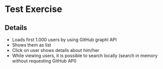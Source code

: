 # Test Exercise

## Details

- Loads first 1.000 users by using GitHub graphl API
- Shows them as list
- Click on user shows details about him/her
- While viewing users, it is possible to search locally (search in memory without requesting GitHub API)


